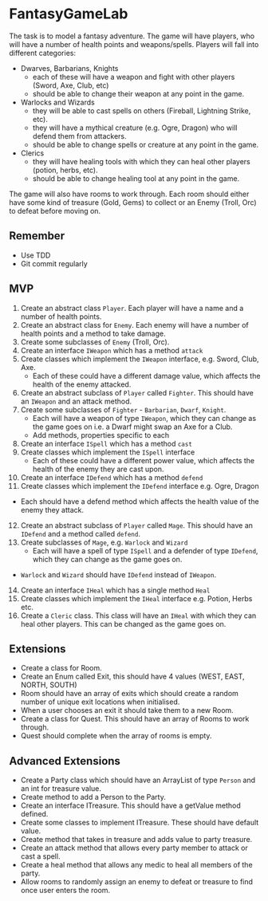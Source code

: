 # FantasyGameLab

The task is to model a fantasy adventure. The game will have players, who will have a number of health points and weapons/spells. Players will fall into different categories:

* Dwarves, Barbarians, Knights
    * each of these will have a weapon and fight with other players (Sword, Axe, Club, etc)
    * should be able to change their weapon at any point in the game.
* Warlocks and Wizards
    * they will be able to cast spells on others (Fireball, Lightning Strike, etc).
    * they will have a mythical creature (e.g. Ogre, Dragon) who will defend them from attackers.
    * should be able to change spells or creature at any point in the game.
* Clerics
    * they will have healing tools with which they can heal other players (potion, herbs, etc).
    * should be able to change healing tool at any point in the game.

The game will also have rooms to work through. Each room should either have some kind of treasure (Gold, Gems) to collect or an Enemy (Troll, Orc) to defeat before moving on.

## Remember
* Use TDD
* Git commit regularly

## MVP
1. Create an abstract class `Player`. Each player will have a name and a number of health points.
2. Create an abstract class for `Enemy`. Each enemy will have a number of health points and a method to take damage.
3. Create some subclasses of `Enemy` (Troll, Orc).
4. Create an interface `IWeapon` which has a method `attack`
5. Create classes which implement the `IWeapon` interface, e.g. Sword, Club, Axe.
    *	Each of these could have a different damage value, which affects the health of the enemy attacked.
6. Create an abstract subclass of `Player` called `Fighter`. This should have an `IWeapon` and an attack method.
7. Create some subclasses of `Fighter` - `Barbarian`, `Dwarf`, `Knight`.
    * Each will have a weapon of type `IWeapon`, which they can change as the game goes on i.e. a Dwarf might swap an Axe for a Club.
    * Add methods, properties specific to each
8. Create an interface `ISpell` which has a method `cast`
9. Create classes which implement the `ISpell` interface
    *	Each of these could have a different power value, which affects the health of the enemy they are cast upon.
10. Create an interface `IDefend` which has a method `defend`
11. Create classes which implement the `IDefend` interface e.g. Ogre, Dragon
* Each should have a defend method which affects the health value of the enemy they attack.
12. Create an abstract subclass of `Player` called `Mage`. This should have an `IDefend` and a method called `defend`.
13. Create subclasses of `Mage`, e.g. `Warlock` and `Wizard`
    * Each will have a spell of type `ISpell` and a defender of type `IDefend`, which they can change as the game goes on.
* `Warlock` and `Wizard` should have `IDefend` instead of `IWeapon`.
14. Create an interface `IHeal` which has a single method `Heal`
15. Create classes which implement the `IHeal` interface e.g. Potion, Herbs etc.
16. Create a `Cleric` class. This class will have an `IHeal` with which they can heal other players. This can be changed as the game goes on.


## Extensions

* Create a class for Room.
* Create an Enum called Exit, this should have 4 values (WEST, EAST, NORTH, SOUTH)
* Room should have an array of exits which should create a random number of unique exit locations when initialised.
* When a user chooses an exit it should take them to a new Room.
* Create a class for Quest. This should have an array of Rooms to work through.
* Quest should complete when the array of rooms is empty.


## Advanced Extensions
* Create a Party class which should have an ArrayList of type `Person` and an int for treasure value.
* Create method to add a Person to the Party.
* Create an interface ITreasure. This should have a getValue method defined.
* Create some classes to implement ITreasure. These should have default value.
* Create method that takes in treasure and adds value to party treasure.
* Create an attack method that allows every party member to attack or cast a spell.
* Create a heal method that allows any medic to heal all members of the party.
* Allow rooms to randomly assign an enemy to defeat or treasure to find once user enters the room.